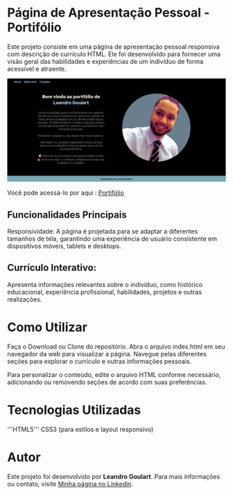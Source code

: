 # Página de Apresentação Pessoal - Portifólio
Este projeto consiste em uma página de apresentação pessoal responsiva com descrição de currículo HTML. Ele foi desenvolvido para fornecer uma visão geral das habilidades e experiências de um indivíduo de forma acessível e atraente.

![Capa](./assets/Capa.jpg)

Você pode acessá-lo por aqui : [Portifólio](https://leandrogoulart.github.io/Portfolio/)

## Funcionalidades Principais
Responsividade: A página é projetada para se adaptar a diferentes tamanhos de tela, garantindo uma experiência de usuário consistente em dispositivos móveis, tablets e desktops.

## Currículo Interativo: 
Apresenta informações relevantes sobre o indivíduo, como histórico educacional, experiência profissional, habilidades, projetos e outras realizações.

# Como Utilizar
Faça o Download ou Clone do repositório.
Abra o arquivo index.html em seu navegador da web para visualizar a página.
Navegue pelas diferentes seções para explorar o currículo e outras informações pessoais.   



Para personalizar o conteúdo, edite o arquivo HTML conforme necessário, adicionando ou removendo seções de acordo com suas preferências.

# Tecnologias Utilizadas
'''HTML5'''
CSS3 (para estilos e layout responsivo)
# Autor
Este projeto foi desenvolvido por __Leandro Goulart__. Para mais informações ou contato, visite [Minha página no Linkedin](https://www.linkedin.com/in/leandrovgoulart/).